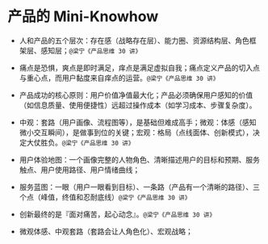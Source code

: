 # 产品的 Mini-Knowhow

- 人和产品的五个层次：存在感（战略存在层）、能力圈、资源结构层、角色框架层、感知层；`@梁宁《产品思维 30 讲》`

- 痛点是恐惧，爽点是即时满足，痒点是满足虚拟自我；痛点定义产品的切入点与重心点，而用户黏度来自痒点的运营。`@梁宁《产品思维 30 讲》`

- 产品成功的核心原则：用户价值净值最大化；产品必须确保用户感知的价值（如信息质量、使用便捷性）远超过操作成本（如学习成本、步骤复杂度）。

- 中观：套路（用户画像、流程图等），是基础但难成高手；微观：体感（感知微小交互瞬间），是做事到位的关键；宏观：格局（点线面体、创新模式），决定大仗胜负。`@梁宁《产品思维 30 讲》`

- 用户体验地图：一个画像完整的人物角色、清晰描述用户的目标和预期、服务触点、用户使用路径、用户情绪曲线；

- 服务蓝图：一眼（用户一眼看到目标）、一条路（产品有一个清晰的路径）、三个点（峰值，终值和忍耐底线）`@梁宁《产品思维 30 讲》`

- 创新最终的是『面对痛苦，起心动念』。`@梁宁《产品思维 30 讲》`

- 微观体感、中观套路（套路会让人角色化）、宏观战略；
